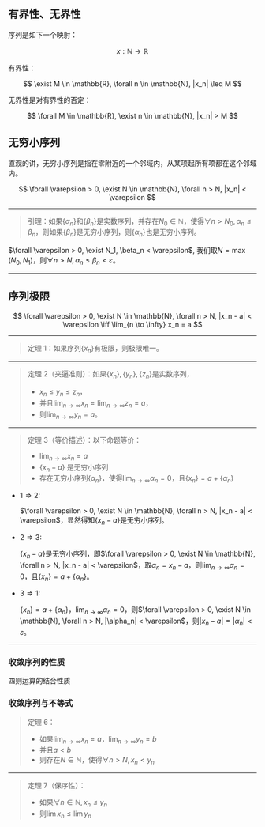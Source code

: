 ## 有界性、无界性

序列是如下一个映射：

$$
x: \mathbb{N} \to \mathbb{R}
$$

有界性：

$$
\exist M \in \mathbb{R}, \forall n \in \mathbb{N}, |x_n| \leq M
$$

无界性是对有界性的否定：

$$
\forall M \in \mathbb{R}, \exist n \in \mathbb{N}, |x_n| > M
$$

## 无穷小序列

直观的讲，无穷小序列是指在零附近的一个邻域内，从某项起所有项都在这个邻域内。

$$
\forall \varepsilon > 0, \exist N \in \mathbb{N}, \forall n > N, |x_n| < \varepsilon
$$

---

> 引理：如果$\{\alpha_n\}$和$\{\beta_n\}$是实数序列，并存在$N_0 \in \mathbb{N}$，使得$\forall n > N_0, \alpha_n \leq \beta_n$，则如果$\{\beta_n\}$是无穷小序列，则$\{\alpha_n\}$也是无穷小序列。

$\forall \varepsilon > 0, \exist N_1, \beta_n < \varepsilon$, 我们取$N = \max(N_0, N_1)$，则$\forall n > N, \alpha_n \leq \beta_n < \varepsilon$。

---

## 序列极限

$$
\forall \varepsilon > 0, \exist N \in \mathbb{N}, \forall n > N, |x_n - a| < \varepsilon \iff \lim_{n \to \infty} x_n = a
$$

---

> 定理 1：如果序列$\{ x_n \}$有极限，则极限唯一。

---

> 定理 2（夹逼准则）：如果$\{x_n\}, \{y_n\}, \{z_n\}$是实数序列，
>
> - $x_n \leq y_n \leq z_n$，
> - 并且$\lim_{n \to \infty} x_n = \lim_{n \to \infty} z_n = a$，
> - 则$\lim_{n \to \infty} y_n = a$。

---

> 定理 3（等价描述）：以下命题等价：
>
> - $\lim_{n \to \infty} x_n = a$
> - $\{x_n - a \}$ 是无穷小序列
> - 存在无穷小序列$\{\alpha_n\}$，使得$\lim_{n \to \infty} \alpha_n = 0$，且$\{x_n\} = a + \{\alpha_n\}$

- $1 \Rightarrow 2$:

  $\forall \varepsilon > 0, \exist N \in \mathbb{N}, \forall n > N, |x_n - a| < \varepsilon$，显然得知$\{x_n - a\}$是无穷小序列。

- $2 \Rightarrow 3$:

  $\{x_n - a\}$是无穷小序列，即$\forall \varepsilon > 0, \exist N \in \mathbb{N}, \forall n > N, |x_n - a| < \varepsilon$，取$\alpha_n = x_n - a$，则$\lim_{n \to \infty} \alpha_n = 0$，且$\{x_n\} = a + \{\alpha_n\}$。

- $3 \Rightarrow 1$:

  $\{x_n\} = a + \{\alpha_n\}$，$\lim_{n \to \infty} \alpha_n = 0$，则$\forall \varepsilon > 0, \exist N \in \mathbb{N}, \forall n > N, |\alpha_n| < \varepsilon$，则$|x_n - a| = |\alpha_n| < \varepsilon$。

---

### 收敛序列的性质

四则运算的结合性质

### 收敛序列与不等式

> 定理 6：
>
> - 如果$\lim_{n \to \infty} x_n = a$，$\lim_{n \to \infty} y_n = b$
> - 并且$a < b$
> - 则存在$N \in \mathbb{N}$，使得$\forall n > N, x_n < y_n$

---

> 定理 7（保序性）：
>
> - 如果$\forall n \in \mathbb{N}, x_n \leq y_n$
> - 则$\lim x_n \leq \lim y_n$
